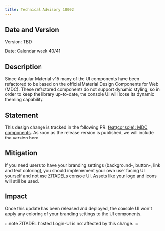 ```yaml
---
title: Technical Advisory 10002
---
```


## Date and Version

Version: TBD

Date: Calendar week 40/41

## Description

Since Angular Material v15 many of the UI components have been refactored
to be based on the official Material Design Components for Web (MDC).
These refactored components do not support dynamic styling, so in order to keep the library up-to-date,
the console UI will loose its dynamic theming capability.

## Statement

This design change is tracked in the following PR: [feat(console): MDC components](https://github.com/zitadel/zitadel/pull/6482).
As soon as the release version is published, we will include the version here.

## Mitigation

If you need users to have your branding settings
(background-, button-, link and text coloring), you should implemement your
own user facing UI yourself and not use ZITADELs console UI. Assets like your logo and icons will still be used.

## Impact

Once this update has been released and deployed, the console UI won't apply any coloring of your branding settings to the UI components.

:::note
ZITADEL hosted Login-UI is not affected by this change.
:::
